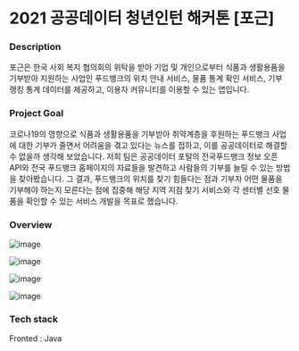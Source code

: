 # 2021 공공데이터 청년인턴 해커톤 [포근] 

### Description
포근은 한국 사회 복지 협의회의 위탁을 받아 기업 및 개인으로부터 식품과 생활용품을 기부받아 지원하는 사업인 푸드뱅크의 위치 안내 서비스, 물품 통계 확인 서비스, 기부 랭킹 통계 데이터를 제공하고, 이용자 커뮤니티를 이용할 수 있는 앱입니다.

### Project Goal
코로나19의 영향으로 식품과 생활용품을 기부받아 취약계층을 후원하는 푸드뱅크 사업에 대한 기부가 줄면서 어려움을 겪고 있다는 뉴스를 접하고, 이를 공공데이터로 해결할 수 없을까 생각해 보았습니다. 저희 팀은 공공데이터 포털의 전국푸드뱅크 정보 오픈 API와 전국 푸드뱅크 홈페이지의 자료들을 발견하고 사람들의 기부를 늘릴 수 있는 방법을 찾아봤습니다.
그 결과, 푸드뱅크의 위치를 찾기 힘들다는 점과 기부자 어떤 물품을 기부해야 하는지 모른다는 점에 집중해 해당 지역 지점 찾기 서비스와 각 센터별 선호 물품을 확인할 수 있는 서비스 개발을 목표로 했습니다.

### Overview

![image](https://user-images.githubusercontent.com/79301243/149095213-112c4700-154b-42ae-8422-41d6b2fef1fe.png)

![image](https://user-images.githubusercontent.com/79301243/149095310-b9ec0b9f-25a7-421f-bb1c-e8918160b6de.png)

![image](https://user-images.githubusercontent.com/79301243/149095405-790ebb04-7cb6-4eda-b9fa-c67cf59a65d8.png)

![image](https://user-images.githubusercontent.com/79301243/149095469-87748248-ae44-4cab-bbfc-37a4330772e3.png)

### Tech stack
Fronted : Java 

